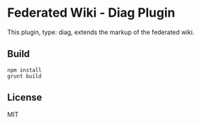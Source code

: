 # Federated Wiki - Diag Plugin

This plugin, type: diag, extends the markup of the federated wiki.

## Build

    npm install
    grunt build

## License

MIT

